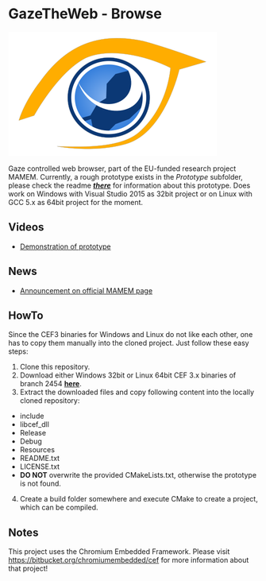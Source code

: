 # GazeTheWeb - Browse

![Logo](media/Logo.png)

Gaze controlled web browser, part of the EU-funded research project MAMEM. Currently, a rough prototype exists in the _Prototype_ subfolder, please check the readme [***there***](Prototype) for information about this prototype. Does work on Windows with Visual Studio 2015 as 32bit project or on Linux with GCC 5.x as 64bit project for the moment.

## Videos
* [Demonstration of prototype](https://www.youtube.com/watch?v=zj1u6QTmk5k)

## News
* [Announcement on official MAMEM page](http://www.mamem.eu/gazetheweb-prototype-for-gaze-controlled-browsing-the-web)

## HowTo
Since the CEF3 binaries for Windows and Linux do not like each other, one has to copy them manually into the cloned project. Just follow these easy steps:

1. Clone this repository.
2. Download either Windows 32bit or Linux 64bit CEF 3.x binaries of branch 2454 [**here**](https://cefbuilds.com/#branch_2454).
3. Extract the downloaded files and copy following content into the locally cloned repository:
  * include
  * libcef_dll
  * Release
  * Debug
  * Resources
  * README.txt
  * LICENSE.txt
  * **DO NOT** overwrite the provided CMakeLists.txt, otherwise the prototype is not found.
4. Create a build folder somewhere and execute CMake to create a project, which can be compiled.

## Notes
This project uses the Chromium Embedded Framework. Please visit https://bitbucket.org/chromiumembedded/cef for more information about that project!
